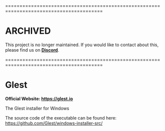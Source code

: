 
========================================================================================

ARCHIVED
========
This project is no longer maintained. If you would like to contact about this, please find us on **[Discord](https://discord.gg/es3EyBB)**.

========================================================================================

# Glest

**Official Website: https://glest.io**

The Glest installer for Windows

The source code of the executable can be found here: https://github.com/Glest/windows-installer-src/
